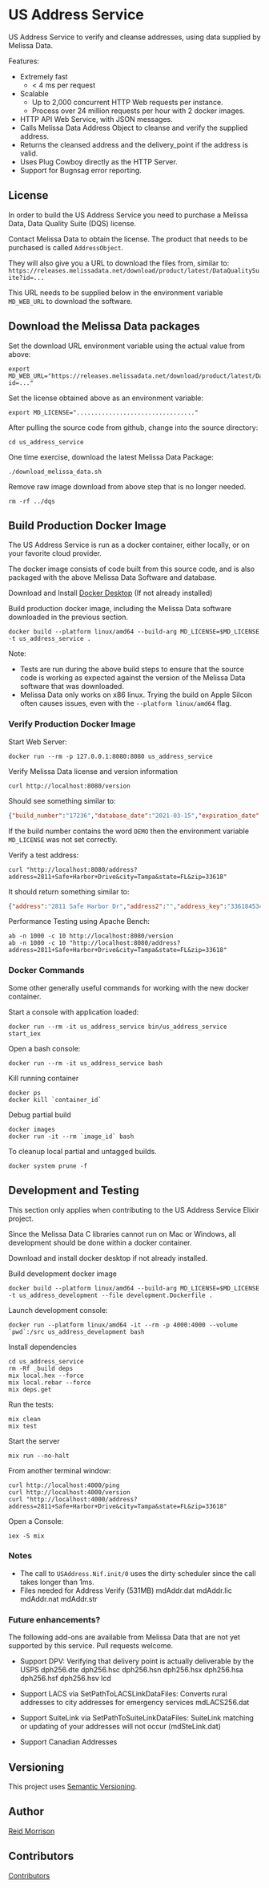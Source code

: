 # US Address Service

US Address Service to verify and cleanse addresses, using data supplied by Melissa Data.

Features:
- Extremely fast
  - < 4 ms per request
- Scalable
  - Up to 2,000 concurrent HTTP Web requests per instance.
  - Process over 24 million requests per hour with 2 docker images.
- HTTP API Web Service, with JSON messages.
- Calls Melissa Data Address Object to cleanse and verify the supplied address.
- Returns the cleansed address and the delivery_point if the address is valid.
- Uses Plug Cowboy directly as the HTTP Server.
- Support for Bugnsag error reporting.

## License

In order to build the US Address Service you need to purchase a Melissa Data, Data Quality Suite (DQS) license.

Contact Melissa Data to obtain the license. The product that needs to be purchased is called `AddressObject`.

They will also give you a URL to download the files from, similar to:
`https://releases.melissadata.net/download/product/latest/DataQualitySuite?id=...`

This URL needs to be supplied below in the environment variable `MD_WEB_URL` to download the software.

## Download the Melissa Data packages

Set the download URL environment variable using the actual value from above:

    export MD_WEB_URL="https://releases.melissadata.net/download/product/latest/DataQualitySuite?id=..."

Set the license obtained above as an environment variable:

    export MD_LICENSE="................................."

After pulling the source code from github, change into the source directory:

    cd us_address_service

One time exercise, download the latest Melissa Data Package:

    ./download_melissa_data.sh

Remove raw image download from above step that is no longer needed.

    rm -rf ../dqs

## Build Production Docker Image

The US Address Service is run as a docker container, either locally, or on your favorite cloud provider.

The docker image consists of code built from this source code, and is also packaged with the above 
Melissa Data Software and database.

Download and Install [Docker Desktop](https://www.docker.com/products/docker-desktop) (If not already installed)

Build production docker image, including the Melissa Data software downloaded in the previous section.

    docker build --platform linux/amd64 --build-arg MD_LICENSE=$MD_LICENSE -t us_address_service .

Note:
- Tests are run during the above build steps to ensure that the source code is working as expected against the 
  version of the Melissa Data software that was downloaded.
- Melissa Data only works on x86 linux. Trying the build on Apple Silcon often causes issues, even with the `--platform linux/amd64` flag.

### Verify Production Docker Image

Start Web Server:

    docker run --rm -p 127.0.0.1:8080:8080 us_address_service

Verify Melissa Data license and version information

    curl http://localhost:8080/version

Should see something similar to:

~~~json
{"build_number":"17236","database_date":"2021-03-15","expiration_date":"06-30-2021","initialize_status":"No error.","license_expiration_date":"2021-09-28"}
~~~

If the build number contains the word `DEMO` then the environment variable `MD_LICENSE` was not set correctly.

Verify a test address:

    curl "http://localhost:8080/address?address=2811+Safe+Harbor+Drive&city=Tampa&state=FL&zip=33618"

It should return something similar to:

~~~json
{"address":"2811 Safe Harbor Dr","address2":"","address_key":"33618453411","address_range":"2811","address_type":"Street","address_type_code":"S","city":"Tampa","delivery_point":"33618453411","garbage":"","plus4":"4534","post_direction":"","pre_direction":"","private_mailbox_name":"","private_mailbox_number":"","result_codes":"AS01","state":"FL","street_name":"Safe Harbor","suffix":"Dr","suite":"","suite_name":"","suite_range":"","time_zone":"Eastern Time","time_zone_code":"05","zip":"33618"}
~~~

Performance Testing using Apache Bench:

    ab -n 1000 -c 10 http://localhost:8080/version
    ab -n 1000 -c 10 "http://localhost:8080/address?address=2811+Safe+Harbor+Drive&city=Tampa&state=FL&zip=33618"

### Docker Commands

Some other generally useful commands for working with the new docker container.

Start a console with application loaded:

    docker run --rm -it us_address_service bin/us_address_service start_iex

Open a bash console:

    docker run --rm -it us_address_service bash

Kill running container

    docker ps
    docker kill `container_id`

Debug partial build

    docker images
    docker run -it --rm `image_id` bash

To cleanup local partial and untagged builds.

    docker system prune -f

## Development and Testing

This section only applies when contributing to the US Address Service Elixir project.

Since the Melissa Data C libraries cannot run on Mac or Windows, all development should be done within a 
docker container.

Download and install docker desktop if not already installed.

Build development docker image

    docker build --platform linux/amd64 --build-arg MD_LICENSE=$MD_LICENSE -t us_address_development --file development.Dockerfile .

Launch development console:

    docker run --platform linux/amd64 -it --rm -p 4000:4000 --volume `pwd`:/src us_address_development bash

Install dependencies

    cd us_address_service
    rm -Rf _build deps
    mix local.hex --force
    mix local.rebar --force
    mix deps.get

Run the tests:

    mix clean
    mix test

Start the server

    mix run --no-halt

From another terminal window:

    curl http://localhost:4000/ping
    curl http://localhost:4000/version
    curl "http://localhost:4000/address?address=2811+Safe+Harbor+Drive&city=Tampa&state=FL&zip=33618"

Open a Console:

    iex -S mix

### Notes

- The call to `USAddress.Nif.init/0` uses the dirty scheduler since the call takes longer than 1ms.
- Files needed for Address Verify (531MB)
  mdAddr.dat  mdAddr.lic  mdAddr.nat  mdAddr.str

### Future enhancements?

The following add-ons are available from Melissa Data that are not yet supported by this service. Pull requests welcome.

- Support DPV:
  Verifying that delivery point is actually deliverable by the USPS
  dph256.dte  dph256.hsc  dph256.hsn  dph256.hsx dph256.hsa  dph256.hsf  dph256.hsv lcd

- Support LACS via SetPathToLACSLinkDataFiles:
  Converts rural addresses to city addresses for emergency services
  mdLACS256.dat

- Support SuiteLink via SetPathToSuiteLinkDataFiles:
  SuiteLink matching or updating of your addresses will not occur
  (mdSteLink.dat)

- Support Canadian Addresses

## Versioning

This project uses [Semantic Versioning](http://semver.org/).

## Author

[Reid Morrison](https://github.com/reidmorrison)

## Contributors

[Contributors](https://github.com/reidmorrison/us_address_service/graphs/contributors)

